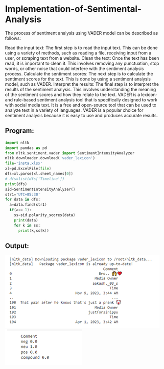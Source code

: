 # Implementation-of-Sentimental-Analysis
The process of sentiment analysis using VADER model can be described as follows:

Read the input text: The first step is to read the input text. This can be done using a variety of methods, such as reading a file, receiving input from a user, or scraping text from a website.
Clean the text: Once the text has been read, it is important to clean it. This involves removing any punctuation, stop words, or other noise that could interfere with the sentiment analysis process.
Calculate the sentiment scores: The next step is to calculate the sentiment scores for the text. This is done by using a sentiment analysis model, such as VADER.
Interpret the results: The final step is to interpret the results of the sentiment analysis. This involves understanding the meaning of the sentiment scores and how they relate to the text.
VADER is a lexicon- and rule-based sentiment analysis tool that is specifically designed to work with social media text. It is a free and open-source tool that can be used to analyze text in a variety of languages. VADER is a popular choice for sentiment analysis because it is easy to use and produces accurate results.
## Program:
```python
import nltk
import pandas as pd
from nltk.sentiment.vader import SentimentIntensityAnalyzer
nltk.downloader.download('vader_lexicon')
file='insta.xlsx'
xl=pd.ExcelFile(file)
dfs=xl.parse(xl.sheet_names[0])
# dfs=list(dfs['Timeline'])
print(dfs)
sid=SentimentIntensityAnalyzer()
str1='UTC+05:30'
for data in dfs:
  a=data.find(str1)
  if(a==-1):
    ss=sid.polarity_scores(data)
    print(data)
    for k in ss:
      print(k,ss[k])
```

## Output:
![out](out1.png)
![out](comm.png)

